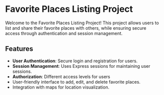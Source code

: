 # Favorite Places Listing Project

Welcome to the Favorite Places Listing Project! This project allows users to list and share their favorite places with others, while ensuring secure access through authentication and session management.

## Features

- **User Authentication**: Secure login and registration for users.
- **Session Management**: Uses Express sessions for maintaining user sessions.
- **Authorization**: Different access levels for users
- User-friendly interface to add, edit, and delete favorite places.
- Integration with maps for location visualization.